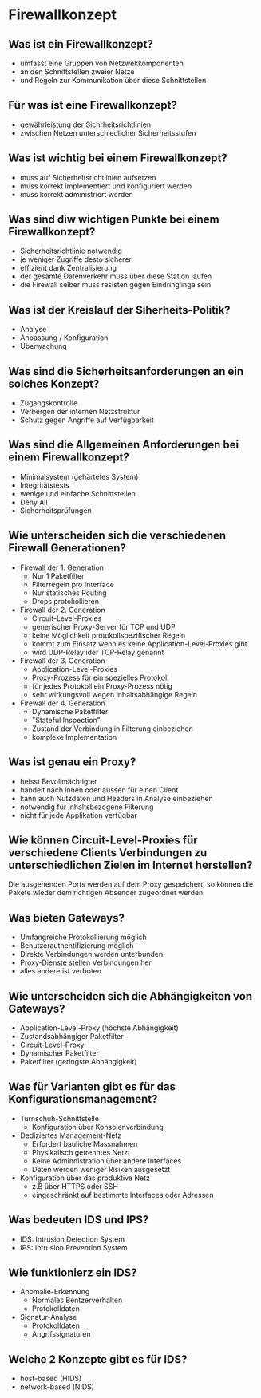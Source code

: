 # Firewallkonzept

## Was ist ein Firewallkonzept?
* umfasst eine Gruppen von Netzwekkomponenten
* an den Schnittstellen zweier Netze
* und Regeln zur Kommunikation über diese Schnittstellen

## Für was ist eine Firewallkonzept?
* gewährleistung der Sichrheitsrichtlinien 
* zwischen Netzen unterschiedlicher Sicherheitsstufen

## Was ist wichtig bei einem Firewallkonzept?
* muss auf Sicherheitsrichtlinien aufsetzen
* muss korrekt implementiert und konfiguriert werden
* muss korrekt administriert werden

## Was sind diw wichtigen Punkte bei einem Firewallkonzept?
* Sicherheitsrichtlinie notwendig
* je weniger Zugriffe desto sicherer
* effizient dank Zentralisierung
* der gesamte Datenverkehr muss über diese Station laufen
* die Firewall selber muss resisten gegen Eindringlinge sein

## Was ist der Kreislauf der Siherheits-Politik?
* Analyse
* Anpassung / Konfiguration
* Überwachung

## Was sind die Sicherheitsanforderungen an ein solches Konzept?
* Zugangskontrolle
* Verbergen der internen Netzstruktur
* Schutz gegen Angriffe auf Verfügbarkeit

## Was sind die Allgemeinen Anforderungen bei einem Firewallkonzept?
* Minimalsystem (gehärtetes System)
* Integritätstests
* wenige und einfache Schnittstellen 
* Deny All
* Sicherheitsprüfungen

## Wie unterscheiden sich die verschiedenen Firewall Generationen?
* Firewall der 1. Generation
    * Nur 1 Paketfilter
    * Filterregeln pro Interface
    * Nur statisches Routing
    * Drops protokollieren
* Firewall der 2. Generation
    * Circuit-Level-Proxies
    * generischer Proxy-Server für TCP und UDP
    * keine Möglichkeit protokollspezifischer Regeln
    * kommt zum Einsatz wenn es keine Application-Level-Proxies gibt
    * wird UDP-Relay ider TCP-Relay genannt
* Firewall der 3. Generation
    * Application-Level-Proxies
    * Proxy-Prozess für ein spezielles Protokoll
    * für jedes Protokoll ein Proxy-Prozess nötig
    * sehr wirkungsvoll wegen inhaltsabhängige Regeln
* Firewall der 4. Generation
    * Dynamische Paketfilter
    * "Stateful Inspection"
    * Zustand der Verbindung in Filterung einbeziehen
    * komplexe Implementation

## Was ist genau ein Proxy?
* heisst Bevollmächtigter
* handelt nach innen oder aussen für einen Client
* kann auch Nutzdaten und Headers in Analyse einbeziehen
* notwendig für inhaltsbezogene Filterung
* nicht für jede Applikation verfügbar

## Wie können Circuit-Level-Proxies für verschiedene Clients Verbindungen zu unterschiedlichen Zielen im Internet herstellen?
Die ausgehenden Ports werden auf dem Proxy gespeichert, 
so können die Pakete wieder dem richtigen Absender zugeordnet werden

## Was bieten Gateways?
* Umfangreiche Protokollierung möglich
* Benutzerauthentifizierung möglich
* Direkte Verbindungen werden unterbunden
* Proxy-Dienste stellen Verbindungen her
* alles andere ist verboten

## Wie unterscheiden sich die Abhängigkeiten von Gateways?
* Application-Level-Proxy (höchste Abhängigkeit)
* Zustandsabhängiger Paketfilter
* Circuit-Level-Proxy
* Dynamischer Paketfilter
* Paketfilter (geringste Abhängigkeit)

## Was für Varianten gibt es für das Konfigurationsmanagement?
* Turnschuh-Schnittstelle
    * Konfiguration über Konsolenverbindung
* Dediziertes Management-Netz
    * Erfordert bauliche Massnahmen
    * Physikalisch getrenntes Netzt
    * Keine Adminnistration über andere Interfaces
    * Daten werden weniger Risiken ausgesetzt
* Konfiguration über das produktive Netz
    * z.B über HTTPS oder SSH
    * eingeschränkt auf bestimmte Interfaces oder Adressen

## Was bedeuten IDS und IPS?
* IDS: Intrusion Detection System
* IPS: Intrusion Prevention System

## Wie funktionierz ein IDS?
* Anomalie-Erkennung
    * Normales Bentzerverhalten
    * Protokolldaten
* Signatur-Analyse
    * Protokolldaten
    * Angrifssignaturen

## Welche 2 Konzepte gibt es für IDS?
* host-based (HIDS)
* network-based (NIDS)


